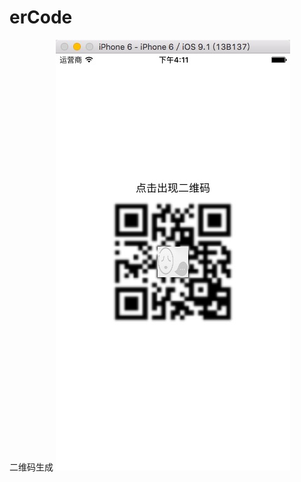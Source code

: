 # erCode
二维码生成
![enter image description here](https://github.com/icharlie2014/erCode/blob/master/erCode/erCode/a.png?raw=true)
